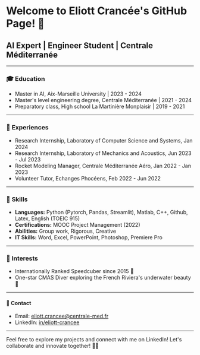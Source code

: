# Welcome to Eliott Crancée's GitHub Page! 👋

## AI Expert | Engineer Student | Centrale Méditerranée

---

### 🎓 **Education**
- Master in AI, Aix-Marseille University | 2023 - 2024
- Master's level engineering degree, Centrale Méditerranée | 2021 - 2024
- Preparatory class, High school La Martinière Monplaisir | 2019 - 2021

---

### 💼 **Experiences**
- Research Internship, Laboratory of Computer Science and Systems, Jan 2024
- Research Internship, Laboratory of Mechanics and Acoustics, Jun 2023 - Jul 2023
- Rocket Modeling Manager, Centrale Méditerranée Aéro, Jan 2022 - Jan 2023
- Volunteer Tutor, Echanges Phocéens, Feb 2022 - Jun 2022

---

### 🚀 **Skills**
- **Languages:** Python (Pytorch, Pandas, Streamlit), Matlab, C++, Github, Latex, English (TOEIC 915)
- **Certifications:** MOOC Project Management (2022)
- **Abilities:** Group work, Rigorous, Creative
- **IT Skills:** Word, Excel, PowerPoint, Photoshop, Premiere Pro

---

### 🌟 **Interests**
- Internationally Ranked Speedcuber since 2015 🧩
- One-star CMAS Diver exploring the French Riviera's underwater beauty 🌊

---

#### 📧 **Contact**
- Email: eliott.crancee@centrale-med.fr
- LinkedIn: [in/eliott-crancee](https://www.linkedin.com/in/eliott-crancee)

---

Feel free to explore my projects and connect with me on LinkedIn! Let's collaborate and innovate together! 🌟🤝
